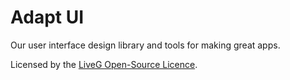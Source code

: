 # Adapt UI
Our user interface design library and tools for making great apps.

Licensed by the [LiveG Open-Source Licence](LICENCE.md).
